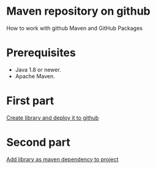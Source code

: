 # Maven repository on github
How to work with github Maven and GitHub Packages

# Prerequisites
* Java 1.8 or newer.
* Apache Maven.

# First part
[Create library and deploy it to github](https://github.com/alex-byi/demo-github-maven-repository/tree/master/maven-lib)

# Second part
[Add library as maven dependency to project](https://github.com/alex-byi/demo-github-maven-repository/tree/master/add-maven-lib-as-dependency)